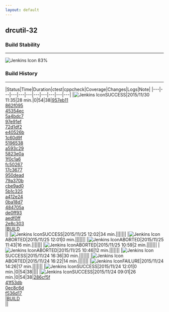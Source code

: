 ```yaml
---
layout: default
---
```

## drcutil-32
### Build Stability
___
![Jenkins Icon](http://jenkinshrg.github.io/images/48x48/health-80plus.png)
83%
  
### Build History
___
|Status|Time|Duration|<span class='badge'>ctest</span>|<span class='badge'>cppcheck</span>|Coverage|Changes|Logs|Note|
|---|---|---|---|---|---|---|---|---|---|
|![Jenkins Icon](http://jenkinshrg.github.io/images/24x24/blue.png)SUCCESS|2015/11/30 11:35|28 min.|0|54|38|[957eb11](https://github.com/jrl-umi3218/hmc2/commit/957eb116d75bda2e9bdb7e283b44ff581eab292b)<br>[862f095](https://github.com/jrl-umi3218/hmc2/commit/862f095f27f0da47013d7b5c8d5b00a948cc8c21)<br>[45354ec](https://github.com/fkanehiro/hrpsys-base/commit/45354ecf64dbeb25c0407e5c590c0e201a159515)<br>[5a4bdc7](https://github.com/fkanehiro/hrpsys-base/commit/5a4bdc76cf997dde5dea7af341fdab9397bbaaaa)<br>[97e91ef](https://github.com/fkanehiro/hrpsys-base/commit/97e91ef78622ed521f099bb97da3af62a5f783fa)<br>[72d1df2](https://github.com/fkanehiro/hrpsys-base/commit/72d1df27506338e1718041020572d3ee3fecf02a)<br>[e40526b](https://github.com/fkanehiro/hrpsys-base/commit/e40526be76055201c41d5db01138a1efb2b1c2a7)<br>[1c60d9f](https://github.com/fkanehiro/hrpsys-base/commit/1c60d9f099a52e3debad4e379be691ab5ef7647e)<br>[5196538](https://github.com/fkanehiro/hrpsys-base/commit/5196538a83ebdde9eb998644caa7b6c00d0d94e8)<br>[a593c29](https://github.com/fkanehiro/hrpsys-base/commit/a593c29bdef092964e8eee59b47f37f99344ee22)<br>[5823e0a](https://github.com/fkanehiro/hrpsys-base/commit/5823e0ae16f775c529188480ce611a9b59dbebd3)<br>[1f0c1a6](https://github.com/fkanehiro/hrpsys-base/commit/1f0c1a671a1548ce028e5964564751b4975de944)<br>[fc50267](https://github.com/fkanehiro/hrpsys-base/commit/fc50267b28e87cdaad28e91c99be9c42bd7cd7c9)<br>[17c3677](https://github.com/fkanehiro/hrpsys-base/commit/17c367733c08ddfe9427d6c2f9aae21c96bf89b7)<br>[950dead](https://github.com/fkanehiro/hrpsys-base/commit/950dead78e240fcb35a01a0e58603604e4f78c87)<br>[79a370b](https://github.com/fkanehiro/hrpsys-base/commit/79a370b3119e0b6af8e99a87cf44f5a53664006f)<br>[cbe9ad0](https://github.com/fkanehiro/hrpsys-base/commit/cbe9ad0cad187c2d75fcc141fa2f2dd97caa9b43)<br>[5b1c325](https://github.com/fkanehiro/hrpsys-base/commit/5b1c32517074221f2deee04e752a4bdba28bbad0)<br>[a412e24](https://github.com/fkanehiro/hrpsys-base/commit/a412e2485e3ac4aac4ddaf5a085f2f9ec9c8e17e)<br>[0ba18d7](https://github.com/fkanehiro/hrpsys-base/commit/0ba18d7ffa897c067e3f525f96ac1f2bbc2c818e)<br>[484705a](https://github.com/fkanehiro/hrpsys-base/commit/484705aa8232da9d8348d1030ea4c4d38f573115)<br>[de0ff93](https://github.com/fkanehiro/hrpsys-base/commit/de0ff9316456f221065fe6ff3485a17c616c0a47)<br>[aedf0ff](https://github.com/fkanehiro/hrpsys-base/commit/aedf0ff29bb6904ecf85a3d0e4664d7cdf57d823)<br>[2e8c303](https://github.com/fkanehiro/hrpsys-base/commit/2e8c3030d5e2ecb7cb8f2ee854cb1ba7b8c61766)<br>|[BUILD](https://drive.google.com/file/d/0B54sHwaxmuM4UVBqb1NuUTNpdkU/view?usp=drivesdk)<br>||
|![Jenkins Icon](http://jenkinshrg.github.io/images/24x24/blue.png)SUCCESS|2015/11/25 12:02|34 min.|||||||
|![Jenkins Icon](http://jenkinshrg.github.io/images/24x24/blue.png)ABORTED|2015/11/25 12:01|0 min.|||||||
|![Jenkins Icon](http://jenkinshrg.github.io/images/24x24/blue.png)ABORTED|2015/11/25 11:43|16 min.|||||||
|![Jenkins Icon](http://jenkinshrg.github.io/images/24x24/blue.png)ABORTED|2015/11/25 10:59|2 min.|||||||
|![Jenkins Icon](http://jenkinshrg.github.io/images/24x24/blue.png)ABORTED|2015/11/25 10:46|12 min.|||||||
|![Jenkins Icon](http://jenkinshrg.github.io/images/24x24/blue.png)SUCCESS|2015/11/24 16:36|30 min.|||||||
|![Jenkins Icon](http://jenkinshrg.github.io/images/24x24/blue.png)ABORTED|2015/11/24 16:22|14 min.|||||||
|![Jenkins Icon](http://jenkinshrg.github.io/images/24x24/red.png)FAILURE|2015/11/24 14:26|17 min.|||||||
|![Jenkins Icon](http://jenkinshrg.github.io/images/24x24/blue.png)SUCCESS|2015/11/24 12:01|0 min.|0|54|38||||
|![Jenkins Icon](http://jenkinshrg.github.io/images/24x24/blue.png)SUCCESS|2015/11/24 09:01|26 min.|0|54|38|[286cf5f](https://github.com/fkanehiro/hrpsys-base/commit/286cf5fbae6173b85ed712fbfea4a1d3dbd8d555)<br>[41f53db](https://github.com/fkanehiro/hrpsys-base/commit/41f53db1ea0c138b57db073021a1bfcc2bf2db72)<br>[0ec8c6d](https://github.com/fkanehiro/hrpsys-base/commit/0ec8c6d1ad61389c805772b9f0b53ec0e5cf958f)<br>[f536d17](https://github.com/fkanehiro/hrpsys-base/commit/f536d17ad4862fb931ce97de0a2515210a75f885)<br>|[BUILD](https://drive.google.com/file/d/0B54sHwaxmuM4MUNvTXV3NmtLdkk/view?usp=drivesdk)<br>||
